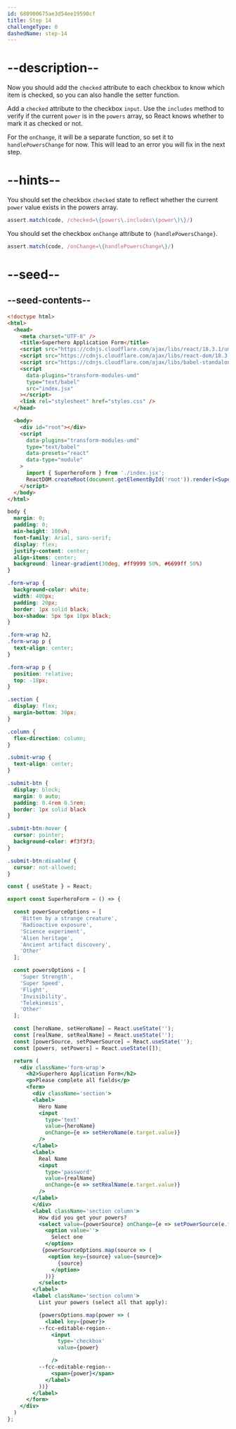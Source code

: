 ```yaml
---
id: 680900675ae3d54ee19590cf
title: Step 14
challengeType: 0
dashedName: step-14
---
```


# --description--

Now you should add the `checked` attribute to each checkbox to know which item is checked, so you can also handle the setter function.

Add a `checked` attribute to the checkbox `input`. Use the `includes` method to verify if the current `power` is in the `powers` array, so React knows whether to mark it as checked or not.

For the `onChange`, it will be a separate function, so set it to `handlePowersChange` for now. This will lead to an error you will fix in the next step.

# --hints--

You should set the checkbox `checked` state to reflect whether the current `power` value exists in the powers array.

```js
assert.match(code, /checked=\{powers\.includes\(power\)\}/)
```

You should set the checkbox `onChange` attribute to `{handlePowersChange}`.

```js
assert.match(code, /onChange=\{handlePowersChange\}/)
```


# --seed--

## --seed-contents--

```html
<!doctype html>
<html>
  <head>
    <meta charset="UTF-8" />
    <title>Superhero Application Form</title>
    <script src="https://cdnjs.cloudflare.com/ajax/libs/react/18.3.1/umd/react.development.js"></script>
    <script src="https://cdnjs.cloudflare.com/ajax/libs/react-dom/18.3.1/umd/react-dom.development.js"></script>
    <script src="https://cdnjs.cloudflare.com/ajax/libs/babel-standalone/7.26.3/babel.min.js"></script>
    <script
      data-plugins="transform-modules-umd"
      type="text/babel"
      src="index.jsx"
    ></script>
    <link rel="stylesheet" href="styles.css" />
  </head>

  <body>
    <div id="root"></div>
    <script
      data-plugins="transform-modules-umd"
      type="text/babel"
      data-presets="react"
      data-type="module"
    >
      import { SuperheroForm } from './index.jsx';
      ReactDOM.createRoot(document.getElementById('root')).render(<SuperheroForm />);
    </script>
  </body>
</html>
```

```css
body {
  margin: 0;
  padding: 0;
  min-height: 100vh;
  font-family: Arial, sans-serif;
  display: flex;
  justify-content: center;
  align-items: center;
  background: linear-gradient(30deg, #ff9999 50%, #6699ff 50%)
}

.form-wrap {
  background-color: white;
  width: 400px;
  padding: 20px;
  border: 1px solid black;
  box-shadow: 5px 5px 10px black;
}

.form-wrap h2,
.form-wrap p {
  text-align: center;
}

.form-wrap p {
  position: relative;
  top: -18px;
}

.section {
  display: flex;
  margin-bottom: 30px;
}

.column {
  flex-direction: column;
}

.submit-wrap {
  text-align: center;
}

.submit-btn {
  display: block;
  margin: 0 auto;
  padding: 0.4rem 0.5rem;
  border: 1px solid black
}

.submit-btn:hover {
  cursor: pointer;
  background-color: #f3f3f3;
}

.submit-btn:disabled {
  cursor: not-allowed;
}
```

```jsx
const { useState } = React;

export const SuperheroForm = () => {

  const powerSourceOptions = [
    'Bitten by a strange creature',
    'Radioactive exposure',
    'Science experiment',
    'Alien heritage',
    'Ancient artifact discovery',
    'Other'
  ];

  const powersOptions = [
    'Super Strength',
    'Super Speed',
    'Flight',
    'Invisibility',
    'Telekinesis',
    'Other'
  ];

  const [heroName, setHeroName] = React.useState('');
  const [realName, setRealName] = React.useState('');
  const [powerSource, setPowerSource] = React.useState('');
  const [powers, setPowers] = React.useState([]);

  return (
    <div className='form-wrap'>
      <h2>Superhero Application Form</h2>
      <p>Please complete all fields</p>
      <form>
        <div className='section'>
        <label>
          Hero Name
          <input
            type='text'
            value={heroName}
            onChange={e => setHeroName(e.target.value)}
          />
        </label>
        <label>
          Real Name
          <input
            type='password'
            value={realName}
            onChange={e => setRealName(e.target.value)}
          />
        </label>
        </div>
        <label className='section column'>
          How did you get your powers?
          <select value={powerSource} onChange={e => setPowerSource(e.target.value)}>
            <option value=''>
              Select one
            </option>
           {powerSourceOptions.map(source => (
             <option key={source} value={source}>
                {source}
              </option>
            ))}
          </select>
        </label>
        <label className='section column'>
          List your powers (select all that apply):

          {powersOptions.map(power => (
            <label key={power}>
          --fcc-editable-region--
              <input
                type='checkbox'
                value={power}

              />
          --fcc-editable-region--                
              <span>{power}</span>
            </label>
          ))}
        </label>
      </form>
    </div>
  )
};
```
